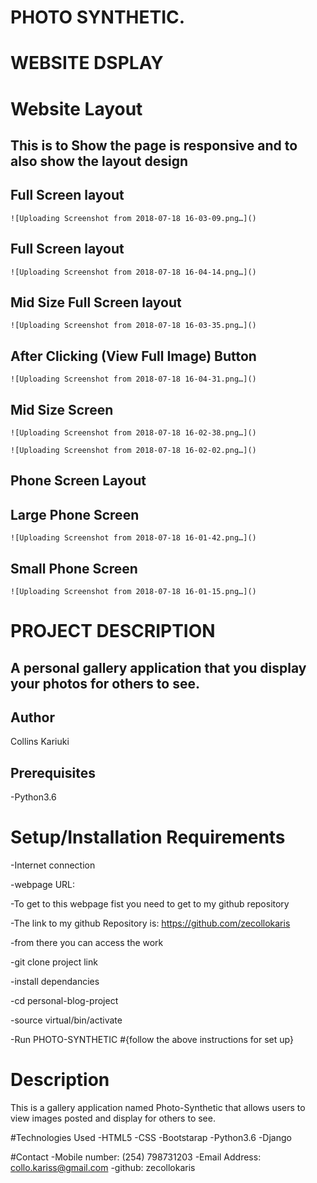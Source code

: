 

#                                                 PHOTO SYNTHETIC.


#                                                  WEBSITE DSPLAY
# Website Layout
## This is to Show the page is responsive and to also show the layout design


## Full Screen layout

    ![Uploading Screenshot from 2018-07-18 16-03-09.png…]()

## Full Screen layout

    ![Uploading Screenshot from 2018-07-18 16-04-14.png…]()

## Mid Size Full Screen layout

    ![Uploading Screenshot from 2018-07-18 16-03-35.png…]()

## After Clicking (View Full Image) Button

    ![Uploading Screenshot from 2018-07-18 16-04-31.png…]()

## Mid Size Screen

    ![Uploading Screenshot from 2018-07-18 16-02-38.png…]()

    ![Uploading Screenshot from 2018-07-18 16-02-02.png…]()

## Phone Screen Layout
##     Large Phone Screen

    ![Uploading Screenshot from 2018-07-18 16-01-42.png…]()


##     Small Phone Screen

    ![Uploading Screenshot from 2018-07-18 16-01-15.png…]()

#  PROJECT DESCRIPTION

## A personal gallery application that you display your photos for others to see.

## Author
Collins Kariuki

## Prerequisites
-Python3.6

# Setup/Installation Requirements

-Internet connection

-webpage URL:

-To get to this webpage fist you need to get to my github repository

-The link to my github Repository is: https://github.com/zecollokaris

-from there you can access the work

-git clone project link

-install dependancies

-cd personal-blog-project

-source virtual/bin/activate

-Run PHOTO-SYNTHETIC
#{follow the above instructions for set up}

# Description

This is a gallery application named Photo-Synthetic that allows users to view images posted and display for others to see.

#Technologies Used
-HTML5
-CSS
-Bootstarap
-Python3.6
-Django

#Contact
-Mobile number: (254) 798731203
-Email Address: collo.kariss@gmail.com
-github: zecollokaris